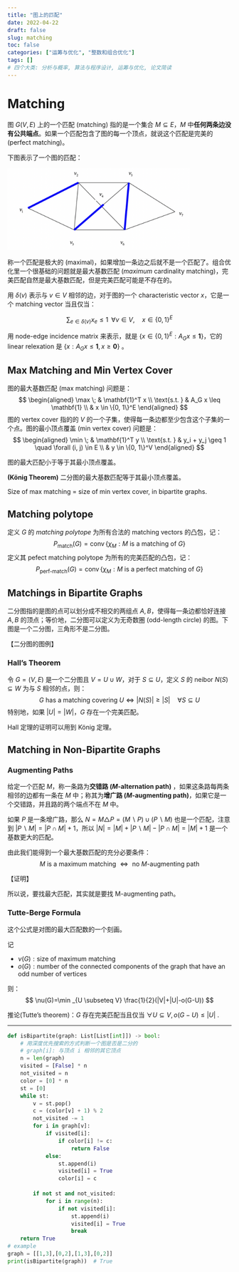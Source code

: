 ```yaml
---
title: "图上的匹配"
date: 2022-04-22
draft: false
slug: matching
toc: false
categories: ["运筹与优化", "整数和组合优化"]
tags: []
# 四个大类: 分析与概率, 算法与程序设计, 运筹与优化, 论文简读
---
```


# Matching

图 $G(V, E)$ 上的一个匹配 (matching) 指的是一个集合 $M\subseteq E$，$M$ 中**任何两条边没有公共端点**。如果一个匹配包含了图的每一个顶点，就说这个匹配是完美的 (perfect matching)。

下图表示了一个图的匹配：

<img src="../figures/Matching/image-20220422200807886.png" alt="image-20220422200807886" style="zoom:40%;" />

称一个匹配是极大的 (maximal)，如果增加一条边之后就不是一个匹配了。组合优化里一个很基础的问题就是最大基数匹配 (*maximum* cardinality matching)，完美匹配自然是最大基数匹配，但是完美匹配可能是不存在的。

用 $\delta(v)$ 表示与 $v\in V$ 相邻的边，对于图的一个 characteristic vector ${x}$，它是一个 matching vector 当且仅当：

$$
\sum_{e \in \delta(v)} x_e \leq 1 \;\; \forall v \in V, \quad x\in \{0, 1\}^E
$$

用 node-edge incidence matrix 来表示，就是 $\{x \in \{0, 1\}^E: A_G x \leq \mathbf{1}\}$，它的 linear relexation 是 $\{x: A_Gx \leq \mathbf{1}, x\geq \mathbf{0}\}$ 。

## Max Matching and Min Vertex Cover

图的最大基数匹配 (max matching) 问题是：
$$
\begin{aligned}
\max \; & \mathbf{1}^T x \\
\text{s.t. } & A_G x \leq \mathbf{1} \\
& x \in \{0, 1\}^E
\end{aligned}
$$
图的 vertex cover 指的的 $V$ 的一个子集，使得每一条边都至少包含这个子集的一个点。图的最小顶点覆盖 (min vertex cover) 问题是：
$$
\begin{aligned}
\min \; & \mathbf{1}^T y \\
\text{s.t. } & y_i + y_j \geq 1 \quad \forall (i, j) \in E \\
& y \in \{0, 1\}^V
\end{aligned}
$$

图的最大匹配小于等于其最小顶点覆盖。

**(König Theorem)**  二分图的最大基数匹配等于其最小顶点覆盖。 

Size of max matching = size of min vertex cover, in bipartite graphs.

## Matching polytope

定义 $G$ 的 *matching polytope* 为所有合法的 matching vectors 的凸包，记：
$$
P_{\text{match}}(G) = \operatorname{conv} \{\chi_M: M \text{ is a matching of } G\}
$$
定义其 pefect matching polytope 为所有的完美匹配的凸包，记：
$$
P_{\text{perf-match}}(G) = \operatorname{conv} \{\chi_M: M \text{ is a perfect matching of } G\}
$$

## Matchings in Bipartite Graphs

二分图指的是图的点可以划分成不相交的两组点 $A, B$，使得每一条边都恰好连接 $A, B$ 的顶点；等价地，二分图可以定义为无奇数圈 (odd-length circle) 的图。下图是一个二分图，三角形不是二分图。

【二分图的图例】

### Hall’s Theorem

令 $G=(V, E)$ 是一个二分图且 $V=U\cup W$，对于 $S \subseteq U$，定义 $S$ 的 neibor $N(S) \subseteq W$ 为与 $S$ 相邻的点，则：
$$
G \text{ has a matching covering } U \Longleftrightarrow |N(S)| \geq |S| \quad \forall S\subseteq  U
$$
特别地，如果 $|U|=|W|$，$G$ 存在一个完美匹配。

Hall 定理的证明可以用到 König 定理。

## Matching in Non-Bipartite Graphs

### Augmenting Paths

给定一个匹配 $M$，称一条路为**交错路 ($M$-alternation path)** ，如果这条路每两条相邻的边都有一条在 $M$ 中；称其为**增广路 ($M$-augmenting path)**，如果它是一个交错路，并且路的两个端点不在 $M$ 中。

如果 $P$ 是一条增广路，那么 $N=M \triangle P=(M \backslash P) \cup(P \backslash M)$ 也是一个匹配，注意到 $| P \backslash M | = | P \cap M | + 1$，所以 $| N | = | M | + | P \backslash M | − | P ∩ M | = | M | + 1$ 是一个基数更大的匹配。

由此我们能得到一个最大基数匹配的充分必要条件：
$$
M \text{ is a maximum matching } \Leftrightarrow \text{ no } M\text{-augmenting path} 
$$

【证明】

所以说，要找最大匹配，其实就是要找 M-augmenting path。


### Tutte-Berge Formula

这个公式是对图的最大匹配数的一个刻画。

记 
+ $\nu(G): \text{size of maximum matching}$
+ $o(G):\text{number of the connected components of the graph that have an odd number of vertices}$

则：
$$
\nu(G)=\min _{U \subseteq V} \frac{1}{2}(|V|+|U|-o(G-U))
$$

推论(Tutte’s theorem)：$G$ 存在完美匹配当且仅当 $\forall U \subseteq V, o(G-U) \leq |U|$ .




---



```python
def isBipartite(graph: List[List[int]]) -> bool:
    # 用深度优先搜索的方式判断一个图是否是二分的
    # graph[i]: 与顶点 i 相邻的其它顶点
    n = len(graph)
    visited = [False] * n
    not_visited = n
    color = [0] * n
    st = [0]
    while st:
        v = st.pop()
        c = (color[v] + 1) % 2
        not_visited -= 1
        for i in graph[v]:
            if visited[i]:
                if color[i] != c:
                    return False
            else:
                st.append(i)
                visited[i] = True
                color[i] = c

        if not st and not_visited:
            for i in range(n):
                if not visited[i]:
                    st.append(i)
                    visited[i] = True
                    break
    return True
# example
graph = [[1,3],[0,2],[1,3],[0,2]]
print(isBipartite(graph))  # True
```

